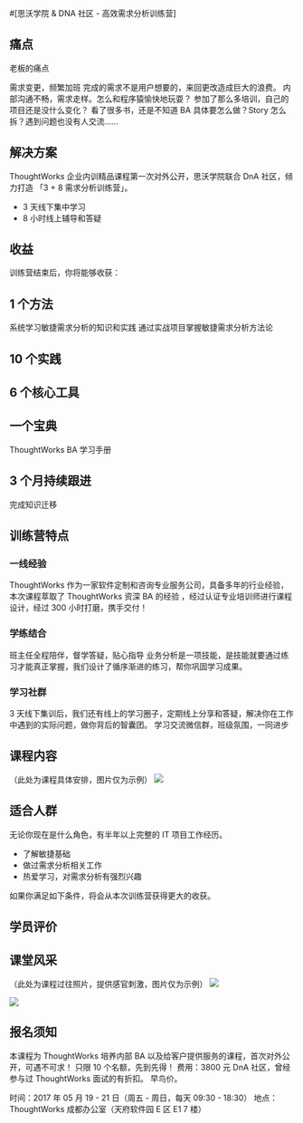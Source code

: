 #[思沃学院 & DNA 社区 - 高效需求分析训练营]
## 痛点
老板的痛点

需求变更，频繁加班
完成的需求不是用户想要的，来回更改造成巨大的浪费。
内部沟通不畅，需求走样。怎么和程序猿愉快地玩耍？
参加了那么多培训，自己的项目还是没什么变化？
看了很多书，还是不知道 BA 具体要怎么做？Story 怎么拆？遇到问题也没有人交流......

## 解决方案
ThoughtWorks 企业内训精品课程第一次对外公开，思沃学院联合 DnA 社区，倾力打造 「3 + 8 需求分析训练营」。
* 3 天线下集中学习
* 8 小时线上辅导和答疑

## 收益
训练营结束后，你将能够收获：
## 1 个方法
系统学习敏捷需求分析的知识和实践
通过实战项目掌握敏捷需求分析方法论

## 10 个实践
## 6 个核心工具
## 一个宝典
ThoughtWorks BA 学习手册

## 3 个月持续跟进
完成知识迁移

## 训练营特点
### 一线经验
ThoughtWorks 作为一家软件定制和咨询专业服务公司，具备多年的行业经验，本次课程萃取了 ThoughtWorks 资深 BA 的经验 ，经过认证专业培训师进行课程设计，经过 300 小时打磨，携手交付！

### 学练结合
班主任全程陪伴，督学答疑，贴心指导
业务分析是一项技能，是技能就要通过练习才能真正掌握，我们设计了循序渐进的练习，帮你巩固学习成果。

### 学习社群
3 天线下集训后，我们还有线上的学习圈子，定期线上分享和答疑，解决你在工作中遇到的实际问题，做你背后的智囊团。
学习交流微信群，班级氛围，一同进步

## 课程内容
（此处为课程具体安排，图片仅为示例）
![](./_image/2017-04-11-18-52-17.jpg)


## 适合人群
无论你现在是什么角色，有半年以上完整的 IT 项目工作经历。
* 了解敏捷基础
* 做过需求分析相关工作
* 热爱学习，对需求分析有强烈兴趣

如果你满足如下条件，将会从本次训练营获得更大的收获。

## 学员评价
## 课堂风采
（此处为课程过往照片，提供感官刺激，图片仅为示例）
![](./_image/UNADJUSTEDNONRAW_thumb_1c97.jpg)

![](./_image/UNADJUSTEDNONRAW_thumb_1c25.jpg)
## 报名须知
本课程为 ThoughtWorks 培养内部 BA 以及给客户提供服务的课程，首次对外公开，可遇不可求！
只限 10 个名额，先到先得！
费用：3800 元
DnA 社区，曾经参与过 ThoughtWorks 面试的有折扣。
早鸟价。

时间：2017 年 05 月 19 - 21 日（周五 - 周日，每天 09:30 - 18:30）
地点：ThoughtWorks 成都办公室（天府软件园 E 区 E1 7 楼）